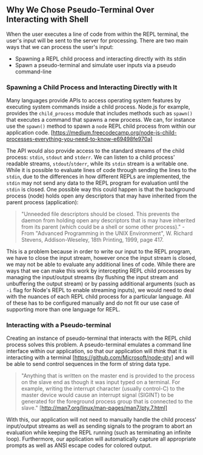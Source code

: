 ## Why We Chose Pseudo-Terminal Over Interacting with Shell
When the user executes a line of code from within the REPL terminal, the user's input will be sent to the server for processing. There are two main ways that we can process the user's input:
- Spawning a REPL child process and interacting directly with its stdin
- Spawn a pseudo-terminal and simulate user inputs via a pseudo command-line

### Spawning a Child Process and Interacting Directly with It
Many languages provide APIs to access operating system features by executing system commands inside a child process.
Node.js for example, provides the `child_process` module that includes methods such as `spawn()` that executes a command that spawns a new process. We can, for instance use the `spawn()` method to spawn a `node` REPL child process from within our application code. [https://medium.freecodecamp.org/node-js-child-processes-everything-you-need-to-know-e69498fe970a]

The API would also provide access to the standard streams of the child process: `stdin`, `stdout` and `stderr`. We can listen to a child process' readable streams, `stdout`/`stderr`, while its `stdin` stream is a writable one. While it is possible to evaluate lines of code through sending the lines to the `stdin`, due to the differences in how different REPLs are implemented, the `stdin` may not send any data to the REPL program for evaluation until the `stdin` is closed. One possible way this could happen is that the background process (node) holds open any descriptors that may have inherited from the parent process (application):

> "Unneeded file descriptors should be closed. This prevents the daemon from holding open any descriptors that is may have inherited from its parent (which could be a shell or some other process)." - From "Advanced Programming in the UNIX Environment", W. Richard Stevens, Addison-Weseley, 18th Printing, 1999, page 417.

This is a problem because in order to write our input to the REPL program, we have to close the input stream, however once the input stream is closed, we may not be able to evaluate any additional lines of code. While there are ways that we can make this work by intercepting REPL child processes by managing the input/output streams (by flushing the input stream and unbuffering the output stream) or by passing additional arguments (such as `-i` flag for Node's REPL to enable streaming inputs), we would need to deal with the nuances of each REPL child process for a particular language. All of these has to be configured manually and do not fit our use case of supporting more than one language for REPL.

### Interacting with a Pseudo-terminal
Creating an instance of pseudo-terminal that interacts with the REPL child process solves this problem. A pseudo-terminal emulates a command line interface within our application, so that our application will *think* that it is interacting with a terminal [https://github.com/Microsoft/node-pty] and will be able to send control sequences in the form of string data type. 

> "Anything that is written on the master end is provided to the process on the slave end as though it was input typed on a terminal. For example, writing the interrupt character (usually control-C) to the master device would cause an interrupt signal (SIGINT) to be generated for the foreground process group that is connected to the slave." [http://man7.org/linux/man-pages/man7/pty.7.html]

With this, our application will not need to manually handle the child process' input/output streams as well as sending signals to the program to abort an evaluation while keeping the REPL running (such as terminating an infinite loop).
Furthermore, our application will automatically capture all appropriate prompts as well as ANSI escape codes for colored output.
